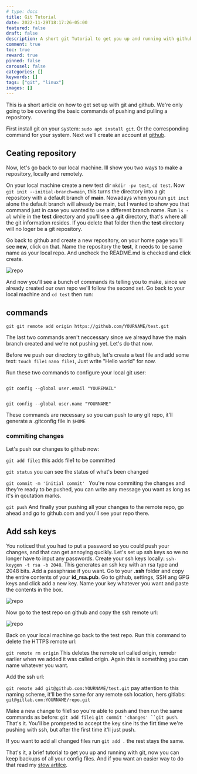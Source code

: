 ```yaml
---
# type: docs 
title: Git Tutorial
date: 2022-11-29T18:17:26-05:00
featured: false
draft: false
description: A short git Tutorial to get you up and running with github and gitlab.
comment: true
toc: true
reward: true
pinned: false
carousel: false
categories: []
keywords: []
tags: ["git", "linux"]
images: []
---
```



This is a short article on how to get set up with git and github. We're only going to be covering the basic commands of pushing and pulling a repository.

First install git on your system: `sudo apt install git`. Or the corresponding command for your system. Next we'll create an account at [github](https://github.com).

## Ceating repository

Now, let's go back to our local machine. Ill show you two ways to make a repository, locally and remotely.

On your local machine create a new test dir `mkdir -pv test`, `cd test`. Now `git init --initial-branch=main`, this turns the directory into a git repository with a default branch of **main**. Nowadays when you run `git init` alone the default branch will already be main, but I wanted to show you that command just in case you wanted to use a different branch name. Run `ls -al` while in the **test** directory and you'll see a **.git** directory, that's  where all the git information resides. If you delete that folder then the **test** directory will no loger be a git repository.

Go back to github and create a new repository, on your home page you'll see **new**, click on that. Name the repository the **test**, it needs to be same name as your local repo. And uncheck the README.md is checked and click create. 

![repo](images/git-tutorial/repo.png)

And now you'll see a bunch of commands its telling you to make, since we already created our own repo we'll follow the second set. Go back to your local machine and `cd test` then run:

## commands

`git git remote add origin https://github.com/YOURNAME/test.git`

The last two commands aren't neccessary since we alreayd have the main branch created and we're not pushing yet. Let's do that now. 

Before we push our directory to github, let's create a test file and add some text: `touch file1` `nano file1`, Just write "Hello world" for now. 

Run these two commands to configure your local git user:

```shell

git config --global user.email "YOUREMAIL"
```

```shell

git config --global user.name "YOURNAME"
```
These commands are necessary so you can push to any git repo, it'll generate a .gitconfig file in `$HOME` 

### commiting changes

Let's push our changes to github now:

`git add file1` this adds file1 to be committed

`git status` you can see the status of what's been changed

`git commit -m 'initial commit' ` You're  now commiting the changes and they're ready to be pushed, you can write any message you want as long as it's in qoutation marks.

`git push` And finally your pushing all your changes to the remote repo, go ahead and go to github.com and you'll see your repo there.

## Add ssh keys

You noticed that you had to put a password so you could push your changes, and that can get annoying qucikly. Let's set up ssh keys so we no longer have to input any passwords. Create your ssh keys locally: `ssh-keygen -t rsa -b 2048`. This generates an ssh key with an rsa type and 2048 bits. Add a passphrase if you want. Go to your **.ssh** folder and copy the entire contents of your **id_rsa.pub**. Go to github, settings, SSH ang GPG keys and click add a new key. Name your key whatever you want and paste the contents in the box. 


![repo](images/git-tutorial/sshkeys.png)

Now go to the test repo on github and copy the ssh remote url:


![repo](images/git-tutorial/sshurl.png)

Back on your local machine go back to the test repo. Run this command to delete the HTTPS remote url:

`git remote rm origin` This deletes the remote url called origin, remebr earlier when we added it was called origin. Again this is something you can name whatever you want. 

Add the ssh url:

`git remote add git@github.com:YOURNAME/test.git` pay attention to this naming scheme, it'll be the same for any remote ssh location, hers gitlabs: `git@gitlab.com:YOURNAME/repo.git`

Make a new change to file1 so you're  able to push and then run the same commands as before: `git add file1` `git commit 'changes' ``git push`. That's it. You'll be prompeted to accept the key sine its the firt time we're pushing with ssh, but after the first time it'll just push. 

If you want to add all changed files run `git add .` the rest stays the same. 

That's it, a brief tutorial to get you up and running with git, now you can keep backups of all your config files. And if you want an easier way to do that read my [stow artilce](../edit/stow/index.md).
